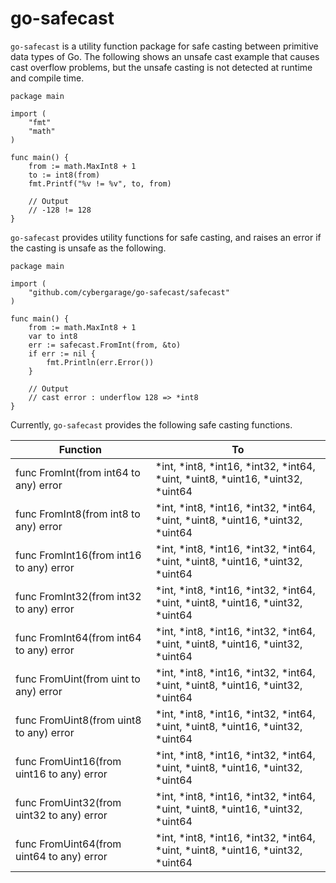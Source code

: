 # go-safecast

`go-safecast` is a utility function package for safe casting between primitive data types of Go. The following shows an unsafe cast example that causes cast overflow problems, but the unsafe casting is not detected at runtime and compile time.

```
package main

import (
    "fmt"
    "math"
)

func main() {
    from := math.MaxInt8 + 1
    to := int8(from)
    fmt.Printf("%v != %v", to, from)

    // Output
    // -128 != 128
}
```

`go-safecast` provides utility functions for safe casting, and raises an error if the casting is unsafe as the following.

```
package main

import (
    "github.com/cybergarage/go-safecast/safecast"
)

func main() {
    from := math.MaxInt8 + 1
    var to int8
    err := safecast.FromInt(from, &to)
    if err := nil {
        fmt.Println(err.Error())
    }

    // Output
    // cast error : underflow 128 => *int8
}
```

Currently, `go-safecast` provides the following safe casting functions.

|Function                                 |To                                                                             |
|-----------------------------------------|-------------------------------------------------------------------------------|
|func FromInt(from int64 to any) error    | *int, *int8, *int16, *int32, *int64, *uint, *uint8, *uint16, *uint32, *uint64 |
|func FromInt8(from int8 to any) error    | *int, *int8, *int16, *int32, *int64, *uint, *uint8, *uint16, *uint32, *uint64 |
|func FromInt16(from int16 to any) error  | *int, *int8, *int16, *int32, *int64, *uint, *uint8, *uint16, *uint32, *uint64 |
|func FromInt32(from int32 to any) error  | *int, *int8, *int16, *int32, *int64, *uint, *uint8, *uint16, *uint32, *uint64 |
|func FromInt64(from int64 to any) error  | *int, *int8, *int16, *int32, *int64, *uint, *uint8, *uint16, *uint32, *uint64 |
|func FromUint(from uint to any) error    | *int, *int8, *int16, *int32, *int64, *uint, *uint8, *uint16, *uint32, *uint64 |
|func FromUint8(from uint8 to any) error  | *int, *int8, *int16, *int32, *int64, *uint, *uint8, *uint16, *uint32, *uint64 |
|func FromUint16(from uint16 to any) error| *int, *int8, *int16, *int32, *int64, *uint, *uint8, *uint16, *uint32, *uint64 |
|func FromUint32(from uint32 to any) error| *int, *int8, *int16, *int32, *int64, *uint, *uint8, *uint16, *uint32, *uint64 |
|func FromUint64(from uint64 to any) error| *int, *int8, *int16, *int32, *int64, *uint, *uint8, *uint16, *uint32, *uint64 |
